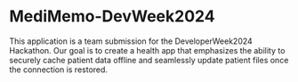 # MediMemo-DevWeek2024
 This application is a team submission for the DeveloperWeek2024 Hackathon. Our goal is to create a health app that emphasizes the ability to securely cache patient data offline and seamlessly update patient files once the connection is restored. 
